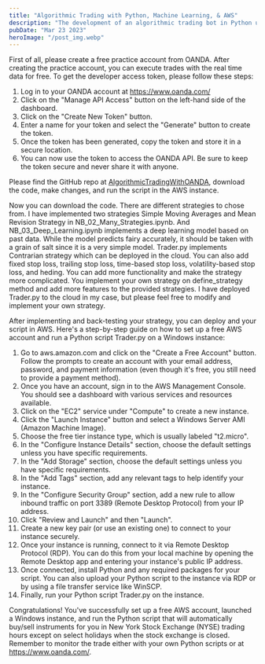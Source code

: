 ```yaml
---
title: "Algorithmic Trading with Python, Machine Learning, & AWS"
description: "The development of an algorithmic trading bot in Python using OANDA's API with different trading strategies and deploying it on AWS...."
pubDate: "Mar 23 2023"
heroImage: "/post_img.webp"
---
```


First of all, please create a free practice account from OANDA. After creating the practice account, you can execute trades with the real time data for free. 
To get the developer access token, please follow these steps:
1. Log in to your OANDA account at https://www.oanda.com/
2. Click on the "Manage API Access" button on the left-hand side of the dashboard.
3. Click on the "Create New Token" button.
4. Enter a name for your token and select the "Generate" button to create the token.
5. Once the token has been generated, copy the token and store it in a secure location.
6. You can now use the token to access the OANDA API. Be sure to keep the token secure and never share it with anyone.

Please find the GitHub repo at <a href="https://github.com/gaurav-aryal/AlgorithmicTradingWithOnada" target="_blank">AlgorithmicTradingWithOANDA</a>, download the code, make changes, and run the script in the AWS instance.

Now you can download the code. There are different strategies to chose from. I have implemented two strategies Simple Moving Averages and Mean Revision Strategy in NB_02_Many_Strategies.ipynb. And NB_03_Deep_Learning.ipynb implements a deep learning model based on past data. While the model predicts fairy accurately, it should be taken with a grain of salt since it is a very simple model. 
Trader.py implements Contrarian strategy which can be deployed in the cloud. You can also add fixed stop loss, trailing stop loss, time-based stop loss, volatility-based stop loss, and heding. You can add more functionality and make the strategy more complicated. You implement your own strategy on define_strategy method and add more features to the provided strategies. I have deployed Trader.py to the cloud in my case, but please feel free to modify and implement your own strategy.

After implementing and back-testing your strategy, you can deploy and your script in AWS. Here's a step-by-step guide on how to set up a free AWS account and run a Python script Trader.py on a Windows instance:

1. Go to aws.amazon.com and click on the "Create a Free Account" button. Follow the prompts to create an account with your email address, password, and payment information (even though it's free, you still need to provide a payment method).
2. Once you have an account, sign in to the AWS Management Console. You should see a dashboard with various services and resources available.
3. Click on the "EC2" service under "Compute" to create a new instance.
4. Click the "Launch Instance" button and select a Windows Server AMI (Amazon Machine Image).
5. Choose the free tier instance type, which is usually labeled "t2.micro".
6. In the "Configure Instance Details" section, choose the default settings unless you have specific requirements.
7. In the "Add Storage" section, choose the default settings unless you have specific requirements.
8. In the "Add Tags" section, add any relevant tags to help identify your instance.
9. In the "Configure Security Group" section, add a new rule to allow inbound traffic on port 3389 (Remote Desktop Protocol) from your IP address.
10. Click "Review and Launch" and then "Launch".
11. Create a new key pair (or use an existing one) to connect to your instance securely.
12. Once your instance is running, connect to it via Remote Desktop Protocol (RDP). You can do this from your local machine by opening the Remote Desktop app and entering your instance's public IP address.
13. Once connected, install Python and any required packages for your script. You can also upload your Python script to the instance via RDP or by using a file transfer service like WinSCP.
14. Finally, run your Python script Trader.py on the instance.

Congratulations! You've successfully set up a free AWS account, launched a Windows instance, and run the Python script that will automatically buy/sell instruments for you in New York Stock Exchange (NYSE) trading hours except on select holidays when the stock exchange is closed. Remember to monitor the trade either with your own Python scripts or at https://www.oanda.com/.